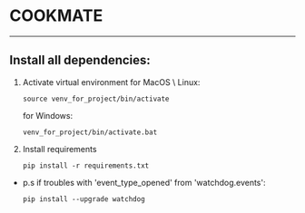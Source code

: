 # COOKMATE

---

## Install all dependencies:
1. Activate virtual environment
    for MacOS \ Linux:
    ```
    source venv_for_project/bin/activate
    ```
    for Windows:
    ```
    venv_for_project/bin/activate.bat
    ```

2. Install requirements
    ```
    pip install -r requirements.txt
    ```

* p.s if troubles with 'event_type_opened' from 'watchdog.events':
    ```
    pip install --upgrade watchdog
    ```
